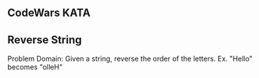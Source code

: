 ## CodeWars KATA
## Reverse String

Problem Domain: Given a string, reverse the order of the letters. Ex. "Hello" becomes "olleH"

